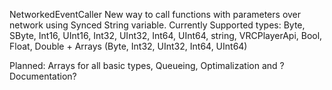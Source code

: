 NetworkedEventCaller
New way to call functions with parameters over network using Synced String variable.
Currently Supported types: Byte, SByte, Int16, UInt16, Int32, UInt32, Int64, UInt64, string, VRCPlayerApi, Bool, Float, Double + Arrays (Byte, Int32, UInt32, Int64, UInt64)

Planned: Arrays for all basic types, Queueing, Optimalization and ?Documentation?
